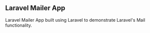 ## Laravel Mailer App

Laravel Mailer App built using Laravel to demonstrate Laravel's Mail functionality.